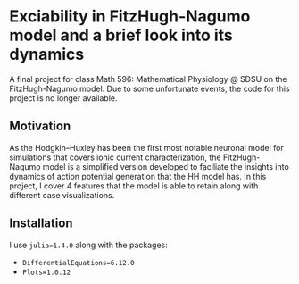 # Exciability in FitzHugh-Nagumo model and a brief look into its dynamics

A final project for class Math 596: Mathematical Physiology @ SDSU on the FitzHugh-Nagumo model. Due to some unfortunate events, the code for this project is no longer available.

## Motivation

As the Hodgkin–Huxley has been the first most notable neuronal model for simulations that covers ionic current characterization, the FitzHugh-Nagumo model is a simplified version developed to faciliate the insights into dynamics of action potential generation that the HH model has. In this project, I cover 4 features that the model is able to retain along with different case visualizations.

## Installation

I use `julia=1.4.0` along with the packages:

- `DifferentialEquations=6.12.0`
- `Plots=1.0.12`
